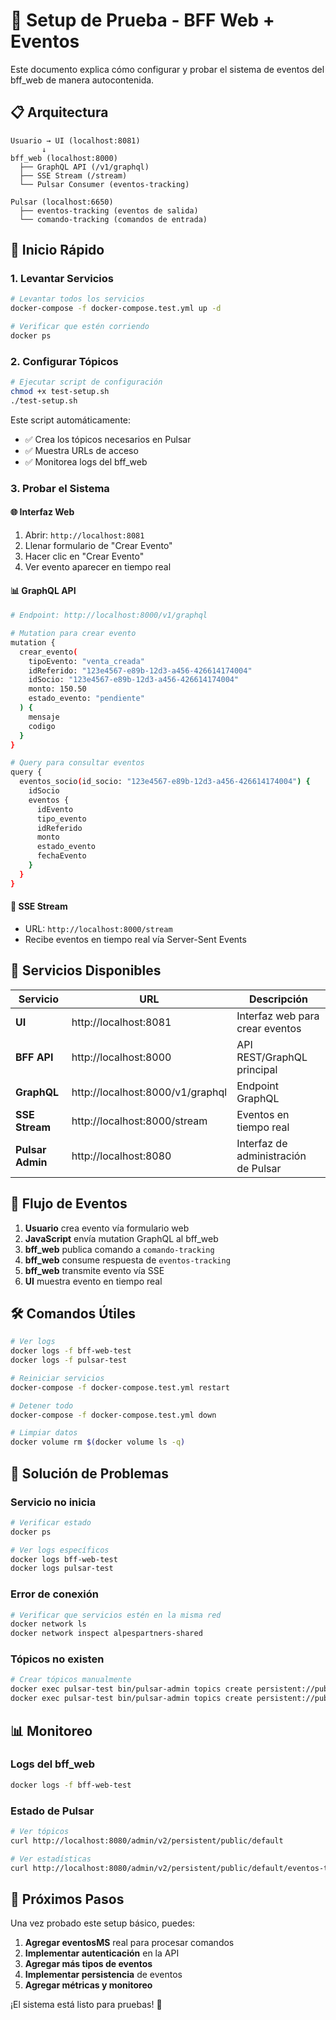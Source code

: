 # 🧪 Setup de Prueba - BFF Web + Eventos

Este documento explica cómo configurar y probar el sistema de eventos del bff_web de manera autocontenida.

## 📋 Arquitectura

```
Usuario → UI (localhost:8081)
       ↓
bff_web (localhost:8000)
  ├── GraphQL API (/v1/graphql)
  ├── SSE Stream (/stream)
  └── Pulsar Consumer (eventos-tracking)

Pulsar (localhost:6650)
  ├── eventos-tracking (eventos de salida)
  └── comando-tracking (comandos de entrada)
```

## 🚀 Inicio Rápido

### 1. Levantar Servicios
```bash
# Levantar todos los servicios
docker-compose -f docker-compose.test.yml up -d

# Verificar que estén corriendo
docker ps
```

### 2. Configurar Tópicos
```bash
# Ejecutar script de configuración
chmod +x test-setup.sh
./test-setup.sh
```

Este script automáticamente:
- ✅ Crea los tópicos necesarios en Pulsar
- ✅ Muestra URLs de acceso
- ✅ Monitorea logs del bff_web

### 3. Probar el Sistema

#### 🌐 Interfaz Web
1. Abrir: `http://localhost:8081`
2. Llenar formulario de "Crear Evento"
3. Hacer clic en "Crear Evento"
4. Ver evento aparecer en tiempo real

#### 📊 GraphQL API
```bash
# Endpoint: http://localhost:8000/v1/graphql

# Mutation para crear evento
mutation {
  crear_evento(
    tipoEvento: "venta_creada"
    idReferido: "123e4567-e89b-12d3-a456-426614174004"
    idSocio: "123e4567-e89b-12d3-a456-426614174004"
    monto: 150.50
    estado_evento: "pendiente"
  ) {
    mensaje
    codigo
  }
}

# Query para consultar eventos
query {
  eventos_socio(id_socio: "123e4567-e89b-12d3-a456-426614174004") {
    idSocio
    eventos {
      idEvento
      tipo_evento
      idReferido
      monto
      estado_evento
      fechaEvento
    }
  }
}
```

#### 📡 SSE Stream
- URL: `http://localhost:8000/stream`
- Recibe eventos en tiempo real vía Server-Sent Events

## 🔧 Servicios Disponibles

| Servicio | URL | Descripción |
|----------|-----|-------------|
| **UI** | http://localhost:8081 | Interfaz web para crear eventos |
| **BFF API** | http://localhost:8000 | API REST/GraphQL principal |
| **GraphQL** | http://localhost:8000/v1/graphql | Endpoint GraphQL |
| **SSE Stream** | http://localhost:8000/stream | Eventos en tiempo real |
| **Pulsar Admin** | http://localhost:8080 | Interfaz de administración de Pulsar |

## 📝 Flujo de Eventos

1. **Usuario** crea evento vía formulario web
2. **JavaScript** envía mutation GraphQL al bff_web
3. **bff_web** publica comando a `comando-tracking`
4. **bff_web** consume respuesta de `eventos-tracking`
5. **bff_web** transmite evento vía SSE
6. **UI** muestra evento en tiempo real

## 🛠️ Comandos Útiles

```bash
# Ver logs
docker logs -f bff-web-test
docker logs -f pulsar-test

# Reiniciar servicios
docker-compose -f docker-compose.test.yml restart

# Detener todo
docker-compose -f docker-compose.test.yml down

# Limpiar datos
docker volume rm $(docker volume ls -q)
```

## 🐛 Solución de Problemas

### Servicio no inicia
```bash
# Verificar estado
docker ps

# Ver logs específicos
docker logs bff-web-test
docker logs pulsar-test
```

### Error de conexión
```bash
# Verificar que servicios estén en la misma red
docker network ls
docker network inspect alpespartners-shared
```

### Tópicos no existen
```bash
# Crear tópicos manualmente
docker exec pulsar-test bin/pulsar-admin topics create persistent://public/default/eventos-tracking
docker exec pulsar-test bin/pulsar-admin topics create persistent://public/default/comando-tracking
```

## 📊 Monitoreo

### Logs del bff_web
```bash
docker logs -f bff-web-test
```

### Estado de Pulsar
```bash
# Ver tópicos
curl http://localhost:8080/admin/v2/persistent/public/default

# Ver estadísticas
curl http://localhost:8080/admin/v2/persistent/public/default/eventos-tracking/stats
```

## 🎯 Próximos Pasos

Una vez probado este setup básico, puedes:

1. **Agregar eventosMS** real para procesar comandos
2. **Implementar autenticación** en la API
3. **Agregar más tipos de eventos**
4. **Implementar persistencia** de eventos
5. **Agregar métricas y monitoreo**

¡El sistema está listo para pruebas! 🚀